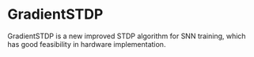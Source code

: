 # GradientSTDP
GradientSTDP is a new improved STDP algorithm for SNN training, which has good feasibility in hardware implementation.
